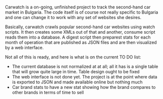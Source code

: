 Carwatch is a on-going, unfinished project to track the second-hand car market in Bulgaria. The code itself is of course not really specific to Bulgaria and one can change it to work with any set of websites she desires.

Basically, carwatch crawls popular second-hand car websites using watch scripts. It then creates some XMLs out of that and another, consume script reads them into a database. A digest script then preparest stats for each month of operation that are published as JSON files and are then visualized by a web interface.

Not all of this is ready, and here is what is on the current TO DO list:

 - The current database is not normalized at at all; all it has is a single table that will grow quite large in time. Table design ought to be fixed
 - The web interface is not done yet. The project is at the point where data is exported to JSON and made available online but nothing much
 - Car brand stats to have a new stat showing how the brand compares to other brands in terms of time to sell

 
